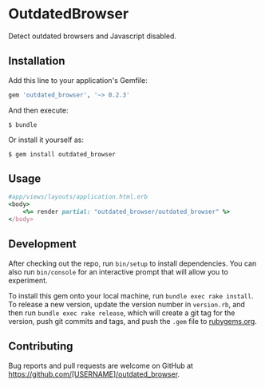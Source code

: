 # OutdatedBrowser

Detect outdated browsers and Javascript disabled.

## Installation

Add this line to your application's Gemfile:

```ruby
gem 'outdated_browser', '~> 0.2.3'
```

And then execute:

    $ bundle

Or install it yourself as:

    $ gem install outdated_browser

## Usage

```ruby
#app/views/layouts/application.html.erb
<body>
	<%= render partial: "outdated_browser/outdated_browser" %>
</body>
```

## Development

After checking out the repo, run `bin/setup` to install dependencies. You can also run `bin/console` for an interactive prompt that will allow you to experiment.

To install this gem onto your local machine, run `bundle exec rake install`. To release a new version, update the version number in `version.rb`, and then run `bundle exec rake release`, which will create a git tag for the version, push git commits and tags, and push the `.gem` file to [rubygems.org](https://rubygems.org).

## Contributing

Bug reports and pull requests are welcome on GitHub at https://github.com/[USERNAME]/outdated_browser.

